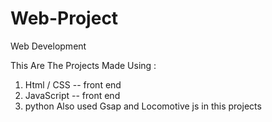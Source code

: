 # Web-Project
Web Development

This Are The Projects Made Using :
  1. Html / CSS -- front end
  2. JavaScript  -- front end
  3. python
Also used Gsap and Locomotive js in this projects

